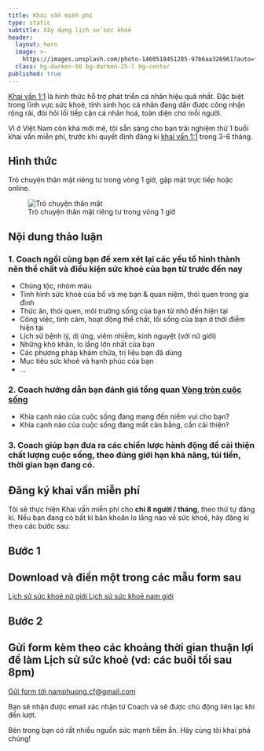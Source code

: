```yaml
---
title: Khai vấn miễn phí
type: static
subtitle: Xây dựng lịch sử sức khoẻ
header:
  layout: hero
  image: >-
    https://images.unsplash.com/photo-1460518451285-97b6aa326961?auto=format&fit=crop&w=1000
  class: bg-darken-50 bg-darken-25-l bg-center
published: true
---
```


[Khai vấn 1:1](/1-on-1-coaching) là hình thức hỗ trợ phát triển cá nhân hiệu quả nhất. Đặc biệt trong lĩnh vực sức khoẻ, tính sinh học cá nhân đang dần được công nhận rộng rãi, đòi hỏi lối tiếp cận cá nhân hoá, toàn diện cho mỗi người.

Vì ở Việt Nam còn khá mới mẻ, tôi sẵn sàng cho bạn trải nghiệm thử 1 buổi khai vấn miễn phí, trước khi quyết định đăng kí [khai vấn 1:1](/1-on-1-coaching) trong 3-6 tháng.

## Hình thức

Trò chuyện thân mật riêng tư trong vòng 1 giờ, gặp mặt trực tiếp hoặc online.

<figure class="full tc">
  <img src="https://images.unsplash.com/1/bag-and-hands.jpg?fit=crop&w=1600&h=400" alt="Trò chuyện thân mật" class="w-100">
  <figcaption>Trò chuyện thân mật riêng tư trong vòng 1 giờ</figcaption>
</figure>

## Nội dung thảo luận

<h3 class="i fw3">1. Coach ngồi cùng bạn để xem xét lại các yếu tố hình thành nên thể chất và điều kiện sức khoẻ của bạn từ trước đến nay</h3>

  * Chủng tộc, nhóm máu
  * Tình hình sức khoẻ của bố và mẹ bạn & quan niệm, thói quen trong gia đình
  * Thức ăn, thói quen, môi trường sống của bạn từ nhỏ đến hiện tại
  * Công việc, tình cảm, hoạt động thể chất, lối sống của bạn ở thời điểm hiện tại
  * Lịch sử bệnh lý, dị ứng, viêm nhiễm, kinh nguyệt (với nữ giới)
  * Những khó khăn, lo lắng lớn nhất của bạn
  * Các phương pháp khám chữa, trị liệu bạn đã dùng
  * Mục tiêu sức khoẻ và hạnh phúc của bạn
  * …

<h3 class="i fw3">
  2. Coach hướng dẫn bạn đánh giá tổng quan
  <a href="/posts/vong-tron-cuoc-song-cong-cu-danh-gia-suc-khoe-cua-health-coach" target="_blank">Vòng tròn cuộc sống</a>
</h3>

  * Khía cạnh nào của cuộc sống đang mang đến niềm vui cho bạn?
  * Khía cạnh nào của cuộc sống đang mất cân bằng, cần cải thiện?

<h3 class="i fw3">3. Coach giúp bạn đưa ra các chiến lược hành động để cải thiện chất lượng cuộc sống, theo đúng giới hạn khả năng, túi tiền, thời gian bạn đang có.</h3>

## Đăng ký khai vấn miễn phí
Tôi sẽ thực hiện Khai vấn miễn phí cho __chỉ 8 người / tháng__, theo thứ tự đăng kí. Nếu bạn đang có bất kì băn khoăn lo lắng nào về sức khoẻ, hãy đăng kí theo các bước sau:

<article class="mw7 center ph3 ph5-ns tc pv3 pv5-ns bg-light-gray mid-gray">
  <h1 class="fw6 f3 f2-ns lh-title mt0 mb3">
    Bước 1
  </h1>
  <h2 class="fw3 f4 lh-copy mt0 mb3">
    Download và điền một trong các mẫu form sau
  </h2>
  <div>
    <a class="f5 br-pill dark-blue no-underline ba grow pv2 ph3 mr3 mb2 dib hover-dark-blue"
      href="https://drive.google.com/file/d/0B0akJ4Ogg464TWJVSnV4ZWZPSU0/view?usp=sharing" target="_blank">
      Lịch sử sức khoẻ nữ giới
    </a>
    <a class="f5 br-pill dark-blue no-underline ba grow pv2 ph3 dib hover-dark-blue"
      href="https://drive.google.com/file/d/0B0akJ4Ogg464VGJvdFdJRlhWdms/view?usp=sharing" target="_blank">
      Lịch sử sức khoẻ nam giới
    </a>
  </div>
</article>

<article class="mw7 center ph3 ph5-ns tc pv3 pv5-ns bg-light-gray mid-gray mt4">
  <h1 class="fw6 f3 f2-ns lh-title mt0 mb3">
    Bước 2
  </h1>
  <h2 class="fw3 f4 lh-copy mt0 mb3">
    Gửi form kèm theo các khoảng thời gian thuận lợi để làm Lịch sử sức khoẻ
    (vd: các buổi tối sau 8pm)
  </h2>
  <p class="fw1 f5 mt0 mb3">

  </p>
  <div>
  <a class="f5 bg-dark-blue no-underline washed-blue ba b--dark-blue grow pv2 ph3 dib mr3 mb2 hover-white"
    href="mailto:namphuong.cf@gmail.com">
    Gửi form tới namphuong.cf@gmail.com
  </a>
  </div>
</article>

Bạn sẽ nhận được email xác nhận từ Coach và sẽ được chủ động liên lạc khi đến lượt.

Bên trong bạn có rất nhiều nguồn sức mạnh tiềm ẩn. Hãy cùng tôi khai phá chúng!
